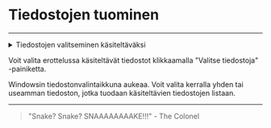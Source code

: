 # Tiedostojen tuominen

---

<details>
<summary>Tiedostojen valitseminen käsiteltäväksi</summary>
<div class="accordioncontent">

![Tiedostojen valitsemisen painike](../../images/extract_select_files.png)

</div>
</details>

Voit valita erottelussa käsiteltävät tiedostot klikkaamalla "Valitse tiedostoja" -painiketta.

Windowsin tiedostonvalintaikkuna aukeaa. Voit valita kerralla yhden tai useamman tiedoston, jotka tuodaan käsiteltävien tiedostojen listaan.

---

> "Snake? Snake? SNAAAAAAAAKE!!!" - The Colonel
